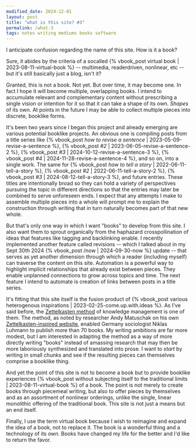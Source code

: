 ```yaml
---
modified_date: 2024-12-01
layout: post
title: "what is this site? #3"
permalink: /what-3
tags: notes writing mediums books software
---
```


I anticipate confusion regarding the name of this site.
How is it a book?
<!--more-->
Sure, it abides by the criteria of a socalled {% vbook_post virtual book | 2023-08-11-virtual-book %} -- multimedia, readerdriven, nonlinear, etc -- but it's still basically just a blog, isn't it?

Granted, this is not a book.
Not yet.
But over time, it may become one.
In fact I hope it will become multiple, overlapping books.
I intend to accumulate relevant and complementary content without prescribing a single vision or intention for it so that it can take a shape of its own.
_Shapes_ of its own.
At points in the future I may be able to collect multiple pieces into discrete, booklike forms.

It's been two years since I began this project and already emerging are various potential booklike projects.
An obvious one is compiling posts from a title series like {% vbook_post _how to revise a sentence_ | 2023-05-09-revise-a-sentence %}, {% vbook_post <em>#2</em> | 2023-06-05-revise-a-sentence-2 %}, {% vbook_post <em>#3</em> | 2024-10-12-revise-a-sentence-3 %}, {% vbook_post <em>#4</em> | 2024-11-28-revise-a-sentence-4 %}, and so on, into a single work.
The same for {% vbook_post _how to tell a story_ | 2022-06-11-tell-a-story %}, {% vbook_post <em>#2</em> | 2022-06-11-tell-a-story-2 %}, {% vbook_post <em>#3</em> | 2024-08-12-tell-a-story-3 %}, and future entries.
These titles are intentionally broad so they can hold a variety of perspectives pursuing the topic in different directions so that the entries may later be combined to serve unforeseen ends.
I expect that any attempts I make to assemble multiple pieces into a whole will prompt me to explain the construction through writing that in turn naturally becomes part of that new whole.

But that's only one way in which I want "books" to develop from this site.
I also want them to sprout organically from the haphazard crosspollination of ideas that features like tagging and backlinking enable.
I recently implemented another feature called revisions -- which I talked about in my Sept 30th 2024 {% vbook_post /now | 2024-09-30-now %} update -- that serves as yet another dimension through which a reader (including myself) can traverse the content on this site.
Automation is a powerful way to highlight implicit relationships that already exist between pieces.
They enable unplanned connections to grow across topics and time.
The next feature I intend to automate is creation of links between posts in a title series.

It's fitting that this site itself is the fusion product of {% vbook_post various heterogenous inspirations | 2023-02-25-come.up.with.ideas %}.
As I've said before, the [Zettelkasten method](https://en.wikipedia.org/wiki/Zettelkasten) of knowledge management is one of them.
The method, as noted by researcher Andy Matuschak on his own [Zettelkasten-inspired website](https://notes.andymatuschak.org/zDcuS8A5uxGR8hQygsqP83A), enabled Germany sociologist Niklas Luhmann to publish more than 70 books.
My writing ambitions are far more modest, but I am interested in adapting the method as a way of more directly writing "books" instead of amassing research that may then be more laboriously synthesized and translated into prose.
I want to _start_ by writing in small chunks and see if the resulting pieces can themselves comprise a booklike thing.

And yet the point of this site is not to become a book but to provide booklike experiences {% vbook_post without subjecting itself to the traditional limits | 2023-08-11-virtual-book %} of a book.
The point is not merely to create books through piecemeal writing, but also to offer pieces by themselves and as an assortment of nonlinear orderings, unlike the single, linear monolithic offering of the traditional book.
This site is not just a means but an end itself.

Finally, I use the term virtual book because I wish to reimagine and expand the idea of a book, not to replace it.
The book is a wonderful thing and a technology of its own.
Books have changed my life for the better and I'd like to return the favor.
